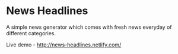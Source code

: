 # News Headlines

A simple news generator which comes with fresh news everyday of different categories.

Live demo - http://news-headlines.netlify.com/
